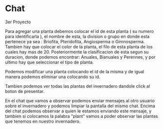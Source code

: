 # Chat
3er Proyecto




Para agregar una planta debemos colocar el id de esta planta ( su numero para identificarla ), el nombre de esta, la division o grupo en donde esta pertenece ya sea : Briofita, Pteridofita, Angiosperma o Gimnosperma. Tambien hay que colocar el color de la planta, el filo de esta planta de los cuales hay mas de 20. Posteriormente la clasificacion de esta segun su duracion, donde podemos encontrar:  Anuales, Bianuales y Perennes, y por ultimo hay que seleccionar el tipo de planta.

Podemos modificar una planta colocando el id de la misma y de igual manera podemos eliminar una colocando su id.

Tambien podemos ver todas las plantas del invernadero dandole click al boton de presentar.

En el chat que vamos a observar podemos enviar mensajes al otro usuario sobre el invernadero y podemos limpiar la pantalla del mismo chat. 
Encima del chat podemos observar a quien le estamos enviando este mensaje, y tambien si colocamos la palabra "plant" vamos a poder observar las plantas que tenemos en nuestro invernadero.
